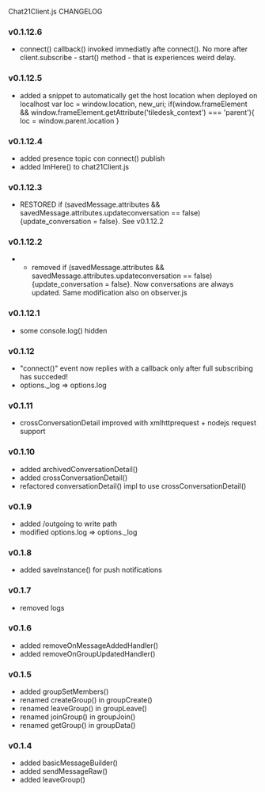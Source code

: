 Chat21Client.js CHANGELOG

### v0.1.12.6
- connect() callback() invoked immediatly afte connect(). No more after client.subscribe - start() method - that is experiences weird delay.

### v0.1.12.5
- added a snippet to automatically get the host location when deployed on localhost
    var loc = window.location, new_uri;
    if(window.frameElement && window.frameElement.getAttribute('tiledesk_context') === 'parent'){
        loc = window.parent.location
    }

### v0.1.12.4
- added presence topic con connect() publish
- added ImHere() to chat21Client.js


### v0.1.12.3
- RESTORED if (savedMessage.attributes && savedMessage.attributes.updateconversation == false) {update_conversation = false}. See v0.1.12.2

### v0.1.12.2
- - removed if (savedMessage.attributes && savedMessage.attributes.updateconversation == false) {update_conversation = false}. Now conversations are always updated. Same modification also on observer.js

### v0.1.12.1
- some console.log() hidden

### v0.1.12
- "connect()" event now replies with a callback only after full subscribing has succeded!
- options._log => options.log

### v0.1.11
- crossConversationDetail improved with xmlhttprequest + nodejs request support

### v0.1.10
- added archivedConversationDetail()
- added crossConversationDetail()
- refactored conversationDetail() impl to use crossConversationDetail()
    
### v0.1.9
- added /outgoing to write path
- modified options.log => options._log

### v0.1.8
- added saveInstance() for push notifications

### v0.1.7
- removed logs

### v0.1.6
- added removeOnMessageAddedHandler()
- added removeOnGroupUpdatedHandler()

### v0.1.5
- added groupSetMembers()
- renamed createGroup() in groupCreate()
- renamed leaveGroup() in groupLeave()
- renamed joinGroup() in groupJoin()
- renamed getGroup() in groupData()

### v0.1.4
- added basicMessageBuilder()
- added sendMessageRaw()
- added leaveGroup()